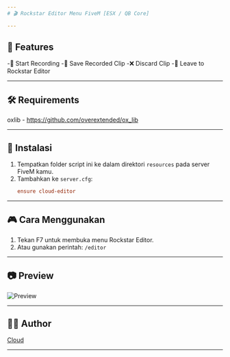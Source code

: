 ```yaml
---
# 🎬 Rockstar Editor Menu FiveM [ESX / QB Core]

---
```

## 🎯 Features
-🔴 Start Recording
-💾 Save Recorded Clip
-❌ Discard Clip
-🎥 Leave to Rockstar Editor

---
## 🛠️ Requirements

oxlib - https://github.com/overextended/ox_lib

---
## 📂 Instalasi

1. Tempatkan folder script ini ke dalam direktori `resources` pada server FiveM kamu.
2. Tambahkan ke `server.cfg`:
   ```cfg
   ensure cloud-editor
   ```

---
## 🎮 Cara Menggunakan

1. Tekan F7 untuk membuka menu Rockstar Editor.
2. Atau gunakan perintah:
   `/editor`

---
## 📷 Preview

![Preview](https://cdn.discordapp.com/attachments/1157215462225084428/1373938353522606080/Screenshot_2025-05-18_214753.png?ex=682c3b4e&is=682ae9ce&hm=9f0b1a1e34974b53eaa33d5eee2a50b42e357179bf69e3386e2b818da0658b34&)

---
## 🧑‍💻 Author

[Cloud](https://github.com/Comethruuu)

---

